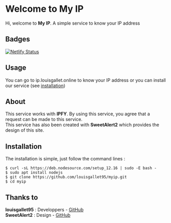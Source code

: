 # Welcome to My IP

Hi, welcome to **My IP**. A simple service to know your IP address

## Badges
[![Netlify Status](https://api.netlify.com/api/v1/badges/981d1497-345c-4683-8a06-5370e1056d90/deploy-status)](https://app.netlify.com/sites/monip/deploys)

## Usage 

You can go to ip.louisgallet.online to know your IP address or you can install our service (see [installation](#installation))

## About

This service works with **IPFY**. By using this service, you agree that a request can be made to this service.   
This service has also been created with **SweetAlert2** which provides the design of this site.


## Installation 

The installation is simple, just follow the command lines :

```
$ curl -sL https://deb.nodesource.com/setup_12.16 | sudo -E bash -
$ sudo apt install nodejs
$ git clone https://github.com/louisgallet95/myip.git
$ cd myip
```

## Thanks to

**louisgallet95** : Developpers - [GitHub](https://github.com/louisgallet95)  
**SweetAlert2** : Design - [GitHub](https://github.com/sweetalert2/sweetalert2)
